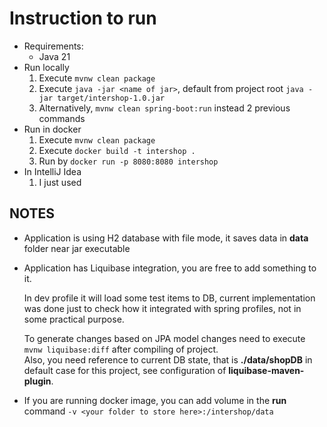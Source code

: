 # Instruction to run

- Requirements:
    - Java 21
- Run locally
    1. Execute ```mvnw clean package```
    2. Execute ```java -jar <name of jar>```, default from project root ```java -jar target/intershop-1.0.jar```
    3. Alternatively, ```mvnw clean spring-boot:run``` instead 2 previous commands
- Run in docker
    1. Execute ```mvnw clean package```
    2. Execute ```docker build -t intershop .```
    3. Run by ```docker run -p 8080:8080 intershop```
- In IntelliJ Idea
    1. I just used

## NOTES

- Application is using H2 database with file mode, it saves data in **data** folder near jar executable
- Application has Liquibase integration, you are free to add something to it.

  In dev profile it will load some test items to DB, current implementation was done just to check how it integrated
  with spring profiles, not in some practical purpose.

  To generate changes based on JPA model changes need to execute ```mvnw liquibase:diff``` after compiling of project.  
  Also, you need reference to current DB state, that is **./data/shopDB** in default case for this project, see
  configuration of **liquibase-maven-plugin**.
- If you are running docker image, you can add volume in the **run** command
  ```-v <your folder to store here>:/intershop/data```